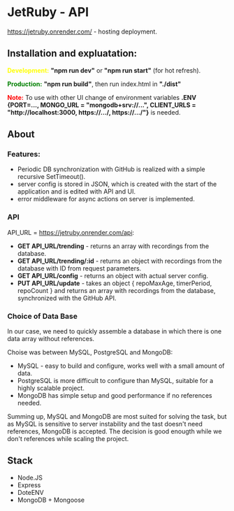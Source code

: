 # JetRuby - API

https://jetruby.onrender.com/ - hosting deployment.

## Installation and expluatation:

<b style="color: yellow"> Development:</b> <b>"npm run dev"</b> or <b>"npm run start"</b> (for hot refresh).

<p>
<b style="color: green">Production:</b> <b>"npm run build"</b>, then run index.html in <b>"./dist"</b>

<b style="color: red">Note:</b> To use with other UI change of environment variables <b>.ENV {PORT=..., MONGO_URL = "mongodb+srv://...", CLIENT_URLS = "http://localhost:3000, https://.../, https://.../"}</b> is needed.

## About

### Features:

-   Periodic DB synchronization with GitHub is realized with a simple recursive SetTimeout().
-   server config is stored in JSON, which is created with the start of the application and is edited with API and UI.
-   error middleware for async actions on server is implemented.

### API

API_URL = https://jetruby.onrender.com/api:

-   <b>GET API_URL/trending</b> - returns an array with recordings from the database.
-   <b>GET API_URL/trending/:id</b> - returns an object with recordings from the database with ID from request parameters.
-   <b>GET API_URL/config</b> - returns an object with actual server config.
-   <b>PUT API_URL/update</b> - takes an object { repoMaxAge, timerPeriod, repoCount } and returns an array with recordings from the database, synchronized with the GitHub API.

### Choice of Data Base

In our case, we need to quickly assemble a database in which there is one data array without references.

Choise was between MySQL, PostgreSQL and MongoDB:

-   MySQL - easy to build and configure, works well with a small amount of data.
-   PostgreSQL is more difficult to configure than MySQL, suitable for a highly scalable project.
-   MongoDB has simple setup and good performance if no references needed.

Summing up, MySQL and MongoDB are most suited for solving the task, but as MySQL is sensitive to server instability and the tast doesn't need references, MongoDB is accepted. The decision is good enougth while we don't references while scaling the project.

<p>

## Stack

-   Node.JS
-   Express
-   DoteENV
-   MongoDB + Mongoose

